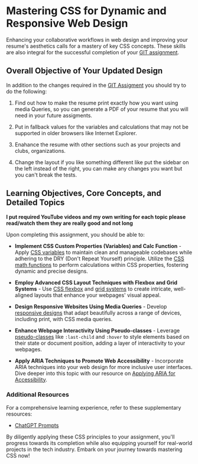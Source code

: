 # Mastering CSS for Dynamic and Responsive Web Design

Enhancing your collaborative workflows in web design and improving your resume's aesthetics calls for a mastery of key CSS concepts. These skills are also integral for the successful completion of your [GIT assignment](git.md).

## Overall Objective of Your Updated Design

In addition to the changes required in the [GIT Assigment](assignment.md) you should try to do the following:

1.  Find out how to make the resume print exactly how you want using media Queries, so you can generate a PDF of your resume that you will need in your future assigments.

2.  Put in fallback values for the variables and calculations that may not be supported in older browsers like Internet Explorer.

3. Enahance the resume with other sections such as your projects and clubs, organizations.

4. Change the layout if you like something different like put the sidebar on the left instead of the right, you can make any changes you want but you can't break the tests.

## Learning Objectives, Core Concepts, and Detailed Topics

**I put required YouTube videos and my own writing for each topic please read/watch them they are really good and not long**

Upon completing this assignment, you should be able to:

- **Implement CSS Custom Properties (Variables) and Calc Function** - Apply [CSS variables](vars.md) to maintain clean and manageable codebases while adhering to the DRY (Don't Repeat Yourself) principle. Utilize the [CSS math functions](math.md) to perform calculations within CSS properties, fostering dynamic and precise designs.

- **Employ Advanced CSS Layout Techniques with Flexbox and Grid Systems** - Use [CSS flexbox](flex.md) and [grid systems](grid.md) to create intricate, well-aligned layouts that enhance your webpages' visual appeal.

- **Design Responsive Websites Using Media Queries** - Develop [responsive designs](responsive.md) that adapt beautifully across a range of devices, including print, with CSS media queries. 

- **Enhance Webpage Interactivity Using Pseudo-classes** - Leverage [pseudo-classes](pseudo.md) like `:last-child` and `:hover` to style elements based on their state or document position, adding a layer of interactivity to your webpages.

- **Apply ARIA Techniques to Promote Web Accessibility** - Incorporate ARIA techniques into your web design for more inclusive user interfaces. Dive deeper into this topic with our resource on [Applying ARIA for Accessibility](aria.md).

### Additional Resources

For a comprehensive learning experience, refer to these supplementary resources:

- [ChatGPT Prompts](chatgpt.md)

By diligently applying these CSS principles to your assignment, you'll progress towards its completion while also equipping yourself for real-world projects in the tech industry. Embark on your journey towards mastering CSS now!
